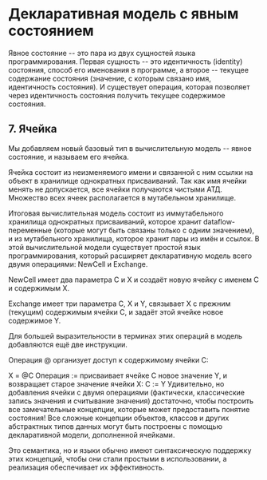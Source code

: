 # Декларативная модель с явным состоянием
Явное состояние -- это пара из двух сущностей языка программирования. Первая сущность -- это идентичность (identity) состояния, способ его именования в программе, а второе -- текущее содержание состояния (значение, с которым связано имя, идентичность состояния). И существует операция, которая позволяет через идентичность состояния получить текущее содержимое состояния.

## 7. Ячейка
Мы добавляем новый базовый тип в вычислительную модель -- явное состояние, и называем его ячейка.

Ячейка состоит из неизменяемого имени и связанной с ним ссылки на объект в хранилище однократных присваиваний. Так как имя ячейки менять не допускается, все ячейки получаются чистыми АТД. Множество всех ячеек располагается в мутабельном хранилище.

Итоговая вычислительная модель состоит из иммутабельного хранилища однократных присваиваний, которое хранит dataflow-переменные (которые могут быть связаны только с одним значением), и из мутабельного хранилища, которое хранит пары из имён и ссылок. В этой вычислительной модели существует простой язык программирования, который расширяет декларативную модель всего двумя операциями: NewCell и Exchange.

NewCell имеет два параметра C и X и создаёт новую ячейку с именем C и содержимым X.

Exchange имеет три параметра C, X и Y, связывает X с прежним (текущим) содержимым ячейки C, и задаёт этой ячейке новое содержимое Y.

Для большей выразительности в терминах этих операций в модель добавляются ещё две инструкции.

Операция @ организует доступ к содержимому ячейки C:

X = @C
Операция := присваивает ячейке C новое значение Y, и возвращает старое значение ячейки X:
C := Y
Удивительно, но добавления ячейки с двумя операциями (фактически, классические запись значения и считывание значения) достаточно, чтобы построить все замечательные концепции, которые может предоставить понятие состояния!
Все сложные концепции объектов, классов и других абстрактных типов данных могут быть построены с помощью декларативной модели, дополненной ячейками.

Это семантика, но и языки обычно имеют синтаксическую поддержку этих концепций, чтобы они стали простыми в использовании, а реализация обеспечивает их эффективность.

